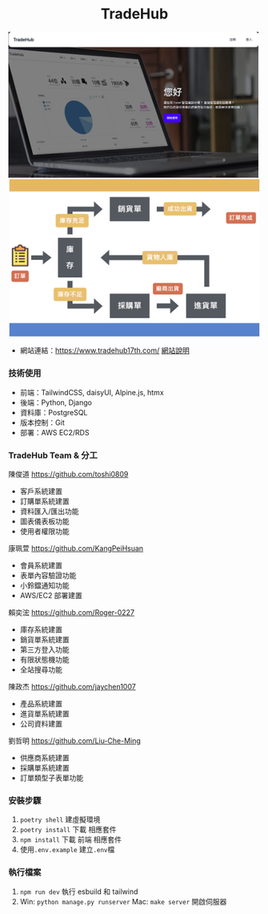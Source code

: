 <div align="center"><h1>TradeHub</h1></div>
<div align="center">
    <img src="/static/images/cover.png" alt="Image 1" width="500" style="margin-right: 100px;">
    <img src="/static/images/flow_chart.png" alt="Image 2" width="500">
</div>

- 網站連結：https://www.tradehub17th.com/
  [網站說明](https://docs.google.com/presentation/d/1v2hQw_RKSWMy0oe8V-FXMv5XkIlaJOuUAqhZvGWlnzQ/edit#slide=id.p)

### 技術使用

- 前端：TailwindCSS, daisyUI, Alpine.js, htmx
- 後端：Python, Django
- 資料庫：PostgreSQL
- 版本控制：Git
- 部署：AWS EC2/RDS

### TradeHub Team & 分工

陳俊道
https://github.com/toshi0809

- 客戶系統建置
- 訂購單系統建置
- 資料匯入/匯出功能
- 圖表儀表板功能
- 使用者權限功能

康珮萱
https://github.com/KangPeiHsuan

- 會員系統建置
- 表單內容驗證功能
- 小鈴鐺通知功能
- AWS/EC2 部署建置

賴奕浤
https://github.com/Roger-0227

- 庫存系統建置
- 銷貨單系統建置
- 第三方登入功能
- 有限狀態機功能
- 全站搜尋功能

陳政杰
https://github.com/jaychen1007

- 產品系統建置
- 進貨單系統建置
- 公司資料建置

劉哲明
https://github.com/Liu-Che-Ming

- 供應商系統建置
- 採購單系統建置
- 訂單類型子表單功能

### 安裝步驟

1. `poetry shell` 建虛擬環境
2. `poetry install` 下載 相應套件
3. `npm install` 下載 前端 相應套件
4. 使用`.env.example` 建立`.env`檔

### 執行檔案

1. `npm run dev` 執行 esbuild 和 tailwind
2. Win: `python manage.py runserver` Mac: `make server` 開啟伺服器
